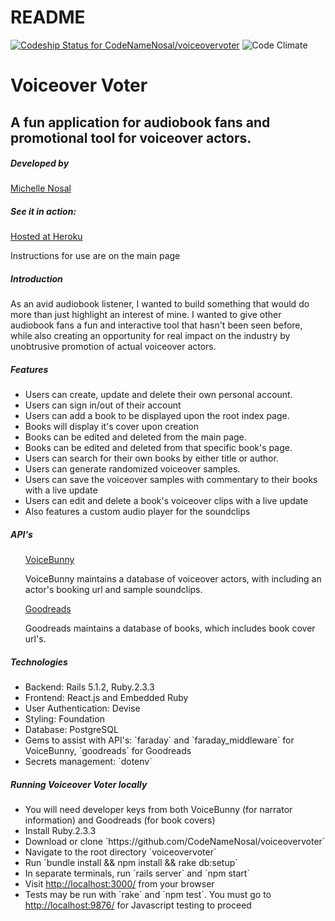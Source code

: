 # README

[ ![Codeship Status for CodeNameNosal/voiceovervoter](https://app.codeship.com/projects/88fffe30-60c0-0135-2505-76aad5b2ecb8/status?branch=master)](https://app.codeship.com/projects/239540)
![Code Climate](https://codeclimate.com/github/CodeNameNosal/voiceovervoter.png)

<h1>Voiceover Voter</h1>
<h2>A fun application for audiobook fans and promotional tool for voiceover actors.</h2>

<h5>Developed by</h5>
<a href="https://github.com/CodeNameNosal">Michelle Nosal</a>

<h5>See it in action:</h5>
<a href="https://voiceovervoter.herokuapp.com">Hosted at Heroku</a>
<p>Instructions for use are on the main page</p>

<h5>Introduction</h5>
<p>As an avid audiobook listener, I wanted to build something that would do more than just highlight an interest of mine. I wanted to give other audiobook fans a fun and interactive tool that hasn't been seen before, while also creating an opportunity for real impact on the industry by unobtrusive promotion of actual voiceover actors.</p>

<h5>Features</h5>
<ul>
<li>Users can create, update and delete their own personal account.</li>
<li>Users can sign in/out of their account</li>
<li>Users can add a book to be displayed upon the root index page.</li>
<li>Books will display it's cover upon creation</li>
<li>Books can be edited and deleted from the main page.</li>
<li>Books can be edited and deleted from that specific book's page.</li>
<li>Users can search for their own books by either title or author.</li>
<li>Users can generate randomized voiceover samples.</li>
<li>Users can save the voiceover samples with commentary to their books with a live update</li>
<li>Users can edit and delete a book's voiceover clips with a live update</li>
<li>Also features a custom audio player for the soundclips</li>
</ul>

<h5>API's</h5>
<ul>
<a href="https://voicebunny.com/api/">VoiceBunny</a>
<p>VoiceBunny maintains a database of voiceover actors, with including an actor's booking url and sample soundclips.</p>
<a href="https://www.goodreads.com/api">Goodreads</a>
<p>Goodreads maintains a database of books, which includes book cover url's.</p>
</ul>

<h5>Technologies</h5>
<ul>
<li>Backend: Rails 5.1.2, Ruby.2.3.3</li>
<li>Frontend: React.js and Embedded Ruby</li>
<li>User Authentication: Devise</li>
<li>Styling: Foundation</li>
<li>Database: PostgreSQL</li>
<li>Gems to assist with API's: `faraday` and `faraday_middleware` for VoiceBunny, `goodreads` for Goodreads</li>
<li>Secrets management: `dotenv`</li>
</ul>

<h5>Running Voiceover Voter locally</h5>
<ul>
<li>You will need developer keys from both VoiceBunny (for narrator information) and Goodreads (for book covers)</li>
<li>Install Ruby.2.3.3</li>
<li>Download or clone `https://github.com/CodeNameNosal/voiceovervoter`</li>
<li>Navigate to the root directory `voiceovervoter`</li>
<li>Run `bundle install && npm install && rake db:setup`</li>
<li>In separate terminals, run `rails server` and `npm start`</li>
<li>Visit <a href='http://localhost:3000/'>http://localhost:3000/</a> from your browser</li>
<li>Tests may be run with `rake` and `npm test`. You must go to <a href='http://localhost:9876/'>http://localhost:9876/</a> for Javascript testing to proceed</li>
</ul>
